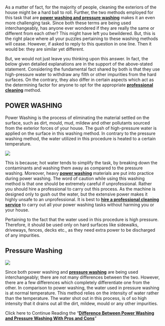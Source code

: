 As a matter of fact, for the majority of people, cleaning the exteriors of the house might be a hard ball to roll. Further, the two methods employed for this task that are **[power washing and pressure washing](http://a1expertcleaningservices.ca/power-washing-vs-pressure-washing.html)** makes it an even more challenging task. Since both these terms are being used interchangeably, has anyone ever wondered if they are really the same or different from each other? This might have left you bewildered. But, this is the right place where all your puzzles pertaining to these washing methods will cease. However, if asked to reply to this question in one line. Then it would be: they are similar yet different.

 But, we would not just leave you thinking upon this answer. In fact, the below given detailed explanations are in the support of the above-stated statement. Considering the fundamental fact shared by both is that they use high-pressure water to withdraw any filth or other impurities from the hard surfaces. On the contrary, they also differ in certain aspects which act as the determining factor for anyone to opt for the appropriate **[professional cleaning](http://a1expertcleaningservices.ca/)** method.
 
## POWER WASHING

Power Washing is the process of eliminating the material settled on the surface, such as dirt, mould, mud, mildew and other pollutants sourced from the exterior forces of your house. The gush of high-pressure water is applied on the surface in this washing method. In contrary to the pressure washing method, the water utilized in this procedure is heated to a certain temperature.

![](https://images.viblo.asia/263aa7b3-5235-4907-a6cd-e54e2e3a88cb.jpg)

 This is because; hot water tends to simplify the task, by breaking down the contaminants and washing them away as compared to the pressure washing. Moreover, heavy **[power washing](http://a1expertcleaningservices.ca/washing.html)** materials are put into practice during power washing. The word of caution while using this washing method is that one should be extremely careful if unprofessional. Rather you should hire a professional to carry out this process. As the machine is designed only to gush out the water, but the extensive power makes it highly unsafe to an unprofessional. It is best to **[hire a professional cleaning service](http://a1expertcleaningservices.ca/contact-us.html)** to carry out all your power washing tasks without harming you or your house.

 Pertaining to the fact that the water used in this procedure is high pressure. Therefore, it should be used only on hard surfaces like sidewalks, driveways, fences, decks etc., as they need extra power to be discharged of any impurities.
 
## Pressure Washing

![](https://images.viblo.asia/db05465f-5ff8-4058-b76b-8bd447304301.jpg)

Since both power washing and **[pressure washing](http://a1expertcleaningservices.ca/washing.html)** are being used interchangeably; there are not many differences between the two. However, there are a few differences which completely differentiate one from the other. In comparison to power washing, the water used in pressure washing is at normal temperature. This method relies on the intensity of water rather than the temperature. The water shot out in this process, is of so high intensity that it drains out all the dirt, mildew, mould or any other impurities.


Click here to Continue Reading the “**[Difference Between Power Washing and Pressure Washing With Pros and Cons](http://a1expertcleaningservices.ca/power-washing-vs-pressure-washing.html)**”
